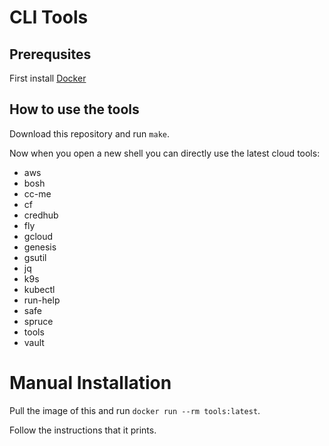 # CLI Tools 

## Prerequsites 

First install [Docker](https://www.docker.com/products/docker-desktop)

## How to use the tools

Download this repository and run `make`.

Now when you open a new shell you can directly use the latest cloud tools:

* aws
* bosh
* cc-me
* cf
* credhub
* fly
* gcloud
* genesis
* gsutil
* jq
* k9s
* kubectl
* run-help
* safe
* spruce
* tools
* vault

# Manual Installation

Pull the image of this and run `docker run --rm tools:latest`. 

Follow the instructions that it prints.


